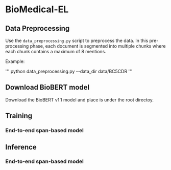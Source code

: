 # BioMedical-EL

## Data Preprocessing

Use the `data_preprocessing.py` script to preprocess the data. In this pre-processing phase, each document is segmented into multiple 
chunks where each chunk contains a maximum of 8 mentions.

Example:

'''
python data_preprocessing.py --data_dir data/BC5CDR
'''

## Download BioBERT model

Download the BioBERT v1.1 model and place is under the root directoy.

## Training

### End-to-end span-based model 



## Inference 

### End-to-end span-based model
